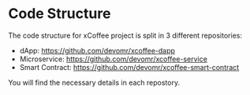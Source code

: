 # Code Structure

The code structure for xCoffee project is split in 3 different repositories:

- dApp: https://github.com/devomr/xcoffee-dapp
- Microservice: https://github.com/devomr/xcoffee-service
- Smart Contract: https://github.com/devomr/xcoffee-smart-contract

You will find the necessary details in each repostory.
